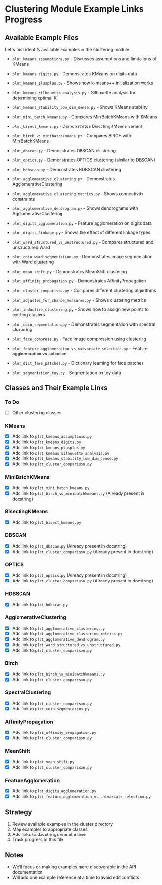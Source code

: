 # Clustering Module Example Links Progress

## Available Example Files
Let's first identify available examples in the clustering module.

- `plot_kmeans_assumptions.py` - Discusses assumptions and limitations of KMeans
- `plot_kmeans_digits.py` - Demonstrates KMeans on digits data
- `plot_kmeans_plusplus.py` - Shows how k-means++ initialization works
- `plot_kmeans_silhouette_analysis.py` - Silhouette analysis for determining optimal K
- `plot_kmeans_stability_low_dim_dense.py` - Shows KMeans stability
- `plot_mini_batch_kmeans.py` - Compares MiniBatchKMeans with KMeans
- `plot_bisect_kmeans.py` - Demonstrates BisectingKMeans variant

- `plot_birch_vs_minibatchkmeans.py` - Compares BIRCH with MiniBatchKMeans
- `plot_dbscan.py` - Demonstrates DBSCAN clustering 
- `plot_optics.py` - Demonstrates OPTICS clustering (similar to DBSCAN)
- `plot_hdbscan.py` - Demonstrates HDBSCAN clustering

- `plot_agglomerative_clustering.py` - Demonstrates AgglomerativeClustering
- `plot_agglomerative_clustering_metrics.py` - Shows connectivity constraints
- `plot_agglomerative_dendrogram.py` - Shows dendrograms with AgglomerativeClustering
- `plot_digits_agglomeration.py` - Feature agglomeration on digits data
- `plot_digits_linkage.py` - Shows the effect of different linkage types
- `plot_ward_structured_vs_unstructured.py` - Compares structured and unstructured Ward
- `plot_coin_ward_segmentation.py` - Demonstrates image segmentation with Ward clustering

- `plot_mean_shift.py` - Demonstrates MeanShift clustering
- `plot_affinity_propagation.py` - Demonstrates AffinityPropagation

- `plot_cluster_comparison.py` - Compares different clustering algorithms
- `plot_adjusted_for_chance_measures.py` - Shows clustering metrics
- `plot_inductive_clustering.py` - Shows how to assign new points to existing clusters
- `plot_coin_segmentation.py` - Demonstrates segmentation with spectral clustering
- `plot_face_compress.py` - Face image compression using clustering
- `plot_feature_agglomeration_vs_univariate_selection.py` - Feature agglomeration vs selection
- `plot_dict_face_patches.py` - Dictionary learning for face patches
- `plot_segmentation_toy.py` - Segmentation on toy data

## Classes and Their Example Links

### To Do
- [ ] Other clustering classes

### KMeans
- [x] Add link to `plot_kmeans_assumptions.py`
- [x] Add link to `plot_kmeans_digits.py`
- [x] Add link to `plot_kmeans_plusplus.py`
- [x] Add link to `plot_kmeans_silhouette_analysis.py`
- [x] Add link to `plot_kmeans_stability_low_dim_dense.py`
- [x] Add link to `plot_cluster_comparison.py`

### MiniBatchKMeans
- [x] Add link to `plot_mini_batch_kmeans.py`
- [x] Add link to `plot_birch_vs_minibatchkmeans.py` (Already present in docstring)

### BisectingKMeans
- [x] Add link to `plot_bisect_kmeans.py`

### DBSCAN
- [x] Add link to `plot_dbscan.py` (Already present in docstring)
- [x] Add link to `plot_cluster_comparison.py` (Already present in docstring)

### OPTICS
- [x] Add link to `plot_optics.py` (Already present in docstring)
- [x] Add link to `plot_cluster_comparison.py` (Already present in docstring)

### HDBSCAN
- [x] Add link to `plot_hdbscan.py`

### AgglomerativeClustering
- [x] Add link to `plot_agglomerative_clustering.py`
- [x] Add link to `plot_agglomerative_clustering_metrics.py`
- [x] Add link to `plot_agglomerative_dendrogram.py`
- [x] Add link to `plot_ward_structured_vs_unstructured.py`
- [x] Add link to `plot_cluster_comparison.py`

### Birch
- [x] Add link to `plot_birch_vs_minibatchkmeans.py`
- [x] Add link to `plot_cluster_comparison.py`

### SpectralClustering
- [x] Add link to `plot_cluster_comparison.py`
- [x] Add link to `plot_coin_segmentation.py`

### AffinityPropagation
- [x] Add link to `plot_affinity_propagation.py`
- [x] Add link to `plot_cluster_comparison.py`

### MeanShift
- [x] Add link to `plot_mean_shift.py`
- [x] Add link to `plot_cluster_comparison.py`

### FeatureAgglomeration
- [x] Add link to `plot_digits_agglomeration.py`
- [x] Add link to `plot_feature_agglomeration_vs_univariate_selection.py`

## Strategy
1. Review available examples in the cluster directory
2. Map examples to appropriate classes
3. Add links to docstrings one at a time
4. Track progress in this file

## Notes
- We'll focus on making examples more discoverable in the API documentation
- Will add one example reference at a time to avoid edit conflicts
